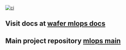 [![ci](https://github.com/c17hawke/wafer_mlops_docs/actions/workflows/ci.yml/badge.svg?branch=main)](https://github.com/c17hawke/wafer_mlops_docs/actions/workflows/ci.yml)

## Visit docs at [wafer mlops docs](https://c17hawke.github.io/wafer_mlops_docs/)

## Main project repository [mlops main](https://github.com/c17hawke/mlops_main)

